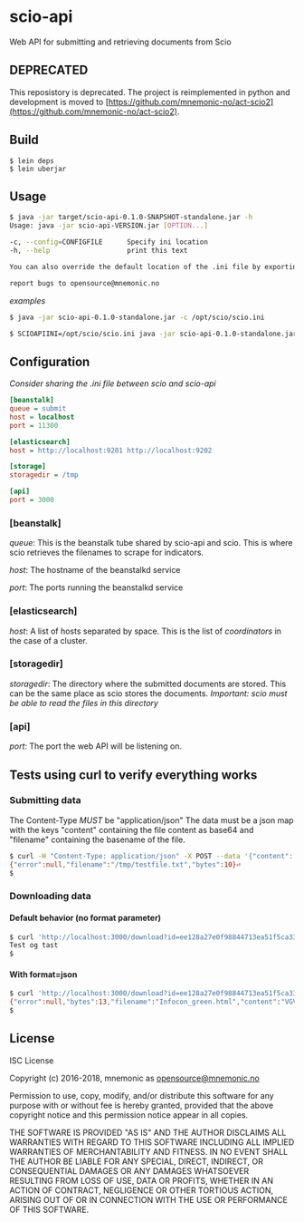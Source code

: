 # scio-api

Web API for submitting and retrieving documents from Scio

## DEPRECATED

This reposistory is deprecated. The project is reimplemented in python and development is moved to [https://github.com/mnemonic-no/act-scio2](https://github.com/mnemonic-no/act-scio2).

## Build

```
$ lein deps
$ lein uberjar
```

## Usage

```bash
$ java -jar target/scio-api-0.1.0-SNAPSHOT-standalone.jar -h
Usage: java -jar scio-api-VERSION.jar [OPTION...]

-c, --config=CONFIGFILE      Specify ini location
-h, --help                   print this text

You can also override the default location of the .ini file by exporting the SCIOAPIINI environment variable.

report bugs to opensource@mnemonic.no
```

*examples*
```bash
$ java -jar scio-api-0.1.0-standalone.jar -c /opt/scio/scio.ini
```

```bash
$ SCIOAPIINI=/opt/scio/scio.ini java -jar scio-api-0.1.0-standalone.jar
```

## Configuration

*Consider sharing the .ini file between scio and scio-api*

```ini
[beanstalk]
queue = submit
host = localhost
port = 11300

[elasticsearch]
host = http://localhost:9201 http://localhost:9202

[storage]
storagedir = /tmp

[api]
port = 3000
```

### [beanstalk]

*queue*: This is the beanstalk tube shared by scio-api and scio. This is where scio retrieves the filenames
to scrape for indicators.

*host*: The hostname of the beanstalkd service

*port*: The ports running the beanstalkd service

### [elasticsearch]
*host*: A list of hosts separated by space. This is the list of *coordinators* in the case of a cluster.

### [storagedir]

*storagedir*: The directory where the submitted documents are stored. This can be the same place as scio stores the documents. *Important: scio must be able to read the files in this directory*

### [api]
*port*: The port the web API will be listening on.

## Tests using curl to verify everything works

### Submitting data

The Content-Type *MUST* be "application/json"
The data must be a json map with the keys "content" containing the file content as base64 and "filename" containing the basename of the file.

```bash
$ curl -H "Content-Type: application/json" -X POST --data '{"content": "MTI3LjAuMC4xCg==", "filename": "testfile.txt"}' http://localhost:3000/submit
{"error":null,"filename":"/tmp/testfile.txt","bytes":10}⏎
$
```

### Downloading data

#### Default behavior (no format parameter)

```bash
$ curl 'http://localhost:3000/download?id=ee128a27e0f98844713ea51f5ca339803033b35f4df2d764f9c8eb40856a38c3'
Test og tast
$
```

#### With format=json

```bash
$ curl 'http://localhost:3000/download?id=ee128a27e0f98844713ea51f5ca339803033b35f4df2d764f9c8eb40856a38c3&format=json'
{"error":null,"bytes":13,"filename":"Infocon_green.html","content":"VGVzdCBvZyB0YXN0Cg==","encoding":"base64"}⏎                                                         ~
$
```

## License

ISC License

Copyright (c) 2016-2018, mnemonic as <opensource@mnemonic.no>

Permission to use, copy, modify, and/or distribute this software for any
purpose with or without fee is hereby granted, provided that the above
copyright notice and this permission notice appear in all copies.

THE SOFTWARE IS PROVIDED "AS IS" AND THE AUTHOR DISCLAIMS ALL WARRANTIES WITH
REGARD TO THIS SOFTWARE INCLUDING ALL IMPLIED WARRANTIES OF MERCHANTABILITY
AND FITNESS. IN NO EVENT SHALL THE AUTHOR BE LIABLE FOR ANY SPECIAL, DIRECT,
INDIRECT, OR CONSEQUENTIAL DAMAGES OR ANY DAMAGES WHATSOEVER RESULTING FROM
LOSS OF USE, DATA OR PROFITS, WHETHER IN AN ACTION OF CONTRACT, NEGLIGENCE
OR OTHER TORTIOUS ACTION, ARISING OUT OF OR IN CONNECTION WITH THE USE OR
PERFORMANCE OF THIS SOFTWARE.
